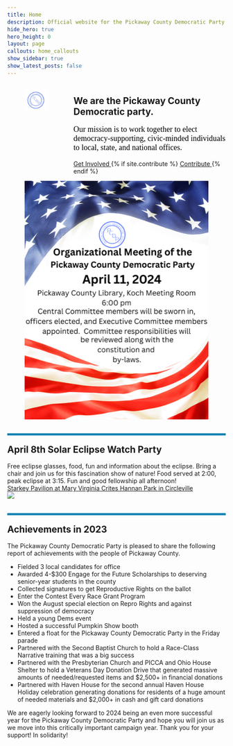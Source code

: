```yaml
---
title: Home
description: Official website for the Pickaway County Democratic Party - Ohio
hide_hero: true
hero_height: 0
layout: page
callouts: home_callouts
show_sidebar: true
show_latest_posts: false
---
```



<style>
.horizontal-line {
    padding-top: 20px;
    border-top: 5px solid #1884B3; 
}
</style>
<div class="columns">
  <div class="column is-narrow">
	<figure class="image is-inline-block">
	<img src="/img/PCDPLogo256.png">
	</figure>
  </div>
  <div class="column">
<h2>We are the Pickaway County Democratic party.</h2>
	<p style="font-size:18px;color:black;font-family:verdana">Our mission is to work together to elect democracy-supporting, civic-minded individuals to local, state, and national offices.</p>
	<div class="buttons are-large are-responsive is-centered">
  <a class="button is-link" href="https://docs.google.com/forms/d/e/1FAIpQLSfQ10VB0RU24C72BI8LO9YG2gKFu1Bos6x86qeeTO_0jYmFvw/viewform?usp=sf_link">
  <span>Get Involved</span>
  </a>
  {% if site.contribute %}
  <a class="button is-link" href="{{ site.contribute}}">
    <span>Contribute </span>
  </a>
  {% endif %}
</div>
  </div>
</div>
<div class="has-text-centered">
<figure class="image is-inline-block">
<img src="/img/OrgMeetingNotice.png">
</figure>
</div>
<h2 class="title is-3 horizontal-line">April 8th Solar Eclipse Watch Party</h2>
Free eclipse glasses, food, fun and information about the eclipse.  Bring a chair and join us for this fascination show of nature!  Food served at 2:00, peak eclipse at 3:15. Fun and good fellowship all afternoon!<br>
<a href="https://maps.app.goo.gl/cRrxnPCGyKic3Zhe7">Starkey Pavilion at Mary Virginia Crites Hannan Park in Circleville</a><br>
<a target="_blank" href="https://calendar.google.com/calendar/event?action=TEMPLATE&amp;tmeid=Y2dvbTRlOW83NHE2NGI5Z2NjcTY0YjlrNzBzbWNiYjJjOHBqZ2I5bGNnc2plbzlsY2hoamNjMzM2cyBma3Nwdjk3MHNxMzQxZHYxMXFvNjloamhiNEBn&amp;tmsrc=fkspv970sq341dv11qo69hjhb4%40group.calendar.google.com"><img border="0" src="https://www.google.com/calendar/images/ext/gc_button1_en.gif"></a>

<h2 class="title is-3 horizontal-line">Achievements in 2023</h2>
The Pickaway County Democratic Party is pleased to share the following report of achievements with the people of Pickaway County. 

 * Fielded 3 local candidates for office
 * Awarded 4-$300 Engage for the Future Scholarships to deserving senior-year students in the county
 * Collected signatures to get Reproductive Rights on the ballot
 * Enter the Contest Every Race Grant Program
 * Won the August special election on Repro Rights and against suppression of democracy
 * Held a young Dems event
 * Hosted a successful Pumpkin Show booth
 * Entered a float for the Pickaway County Democratic Party in the Friday parade
 * Partnered with the Second Baptist Church to hold a Race-Class Narrative training that was a big success
 * Partnered with the Presbyterian Church and PICCA and Ohio House Shelter to hold a Veterans Day Donation Drive that generated massive amounts of needed/requested items and $2,500+ in financial donations
 * Partnered with Haven House for the second annual Haven House Holiday celebration generating donations for residents of a huge amount of needed materials and $2,000+ in cash and gift card donations

We are eagerly looking forward to 2024 being an even more successful year for the Pickaway County Democratic Party and hope you will join us as we move into this critically important campaign year. Thank you for your support!  In solidarity!



